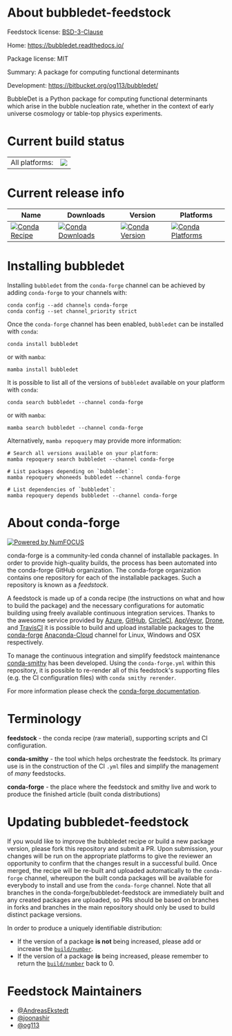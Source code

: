 About bubbledet-feedstock
=========================

Feedstock license: [BSD-3-Clause](https://github.com/conda-forge/bubbledet-feedstock/blob/main/LICENSE.txt)

Home: https://bubbledet.readthedocs.io/

Package license: MIT

Summary: A package for computing functional determinants

Development: https://bitbucket.org/og113/bubbledet/

BubbleDet is a Python package for computing functional determinants which
arise in the bubble nucleation rate, whether in the context of early
universe cosmology or table-top physics experiments.


Current build status
====================


<table><tr><td>All platforms:</td>
    <td>
      <a href="https://dev.azure.com/conda-forge/feedstock-builds/_build/latest?definitionId=20207&branchName=main">
        <img src="https://dev.azure.com/conda-forge/feedstock-builds/_apis/build/status/bubbledet-feedstock?branchName=main">
      </a>
    </td>
  </tr>
</table>

Current release info
====================

| Name | Downloads | Version | Platforms |
| --- | --- | --- | --- |
| [![Conda Recipe](https://img.shields.io/badge/recipe-bubbledet-green.svg)](https://anaconda.org/conda-forge/bubbledet) | [![Conda Downloads](https://img.shields.io/conda/dn/conda-forge/bubbledet.svg)](https://anaconda.org/conda-forge/bubbledet) | [![Conda Version](https://img.shields.io/conda/vn/conda-forge/bubbledet.svg)](https://anaconda.org/conda-forge/bubbledet) | [![Conda Platforms](https://img.shields.io/conda/pn/conda-forge/bubbledet.svg)](https://anaconda.org/conda-forge/bubbledet) |

Installing bubbledet
====================

Installing `bubbledet` from the `conda-forge` channel can be achieved by adding `conda-forge` to your channels with:

```
conda config --add channels conda-forge
conda config --set channel_priority strict
```

Once the `conda-forge` channel has been enabled, `bubbledet` can be installed with `conda`:

```
conda install bubbledet
```

or with `mamba`:

```
mamba install bubbledet
```

It is possible to list all of the versions of `bubbledet` available on your platform with `conda`:

```
conda search bubbledet --channel conda-forge
```

or with `mamba`:

```
mamba search bubbledet --channel conda-forge
```

Alternatively, `mamba repoquery` may provide more information:

```
# Search all versions available on your platform:
mamba repoquery search bubbledet --channel conda-forge

# List packages depending on `bubbledet`:
mamba repoquery whoneeds bubbledet --channel conda-forge

# List dependencies of `bubbledet`:
mamba repoquery depends bubbledet --channel conda-forge
```


About conda-forge
=================

[![Powered by
NumFOCUS](https://img.shields.io/badge/powered%20by-NumFOCUS-orange.svg?style=flat&colorA=E1523D&colorB=007D8A)](https://numfocus.org)

conda-forge is a community-led conda channel of installable packages.
In order to provide high-quality builds, the process has been automated into the
conda-forge GitHub organization. The conda-forge organization contains one repository
for each of the installable packages. Such a repository is known as a *feedstock*.

A feedstock is made up of a conda recipe (the instructions on what and how to build
the package) and the necessary configurations for automatic building using freely
available continuous integration services. Thanks to the awesome service provided by
[Azure](https://azure.microsoft.com/en-us/services/devops/), [GitHub](https://github.com/),
[CircleCI](https://circleci.com/), [AppVeyor](https://www.appveyor.com/),
[Drone](https://cloud.drone.io/welcome), and [TravisCI](https://travis-ci.com/)
it is possible to build and upload installable packages to the
[conda-forge](https://anaconda.org/conda-forge) [Anaconda-Cloud](https://anaconda.org/)
channel for Linux, Windows and OSX respectively.

To manage the continuous integration and simplify feedstock maintenance
[conda-smithy](https://github.com/conda-forge/conda-smithy) has been developed.
Using the ``conda-forge.yml`` within this repository, it is possible to re-render all of
this feedstock's supporting files (e.g. the CI configuration files) with ``conda smithy rerender``.

For more information please check the [conda-forge documentation](https://conda-forge.org/docs/).

Terminology
===========

**feedstock** - the conda recipe (raw material), supporting scripts and CI configuration.

**conda-smithy** - the tool which helps orchestrate the feedstock.
                   Its primary use is in the construction of the CI ``.yml`` files
                   and simplify the management of *many* feedstocks.

**conda-forge** - the place where the feedstock and smithy live and work to
                  produce the finished article (built conda distributions)


Updating bubbledet-feedstock
============================

If you would like to improve the bubbledet recipe or build a new
package version, please fork this repository and submit a PR. Upon submission,
your changes will be run on the appropriate platforms to give the reviewer an
opportunity to confirm that the changes result in a successful build. Once
merged, the recipe will be re-built and uploaded automatically to the
`conda-forge` channel, whereupon the built conda packages will be available for
everybody to install and use from the `conda-forge` channel.
Note that all branches in the conda-forge/bubbledet-feedstock are
immediately built and any created packages are uploaded, so PRs should be based
on branches in forks and branches in the main repository should only be used to
build distinct package versions.

In order to produce a uniquely identifiable distribution:
 * If the version of a package **is not** being increased, please add or increase
   the [``build/number``](https://docs.conda.io/projects/conda-build/en/latest/resources/define-metadata.html#build-number-and-string).
 * If the version of a package **is** being increased, please remember to return
   the [``build/number``](https://docs.conda.io/projects/conda-build/en/latest/resources/define-metadata.html#build-number-and-string)
   back to 0.

Feedstock Maintainers
=====================

* [@AndreasEkstedt](https://github.com/AndreasEkstedt/)
* [@joonashir](https://github.com/joonashir/)
* [@og113](https://github.com/og113/)

